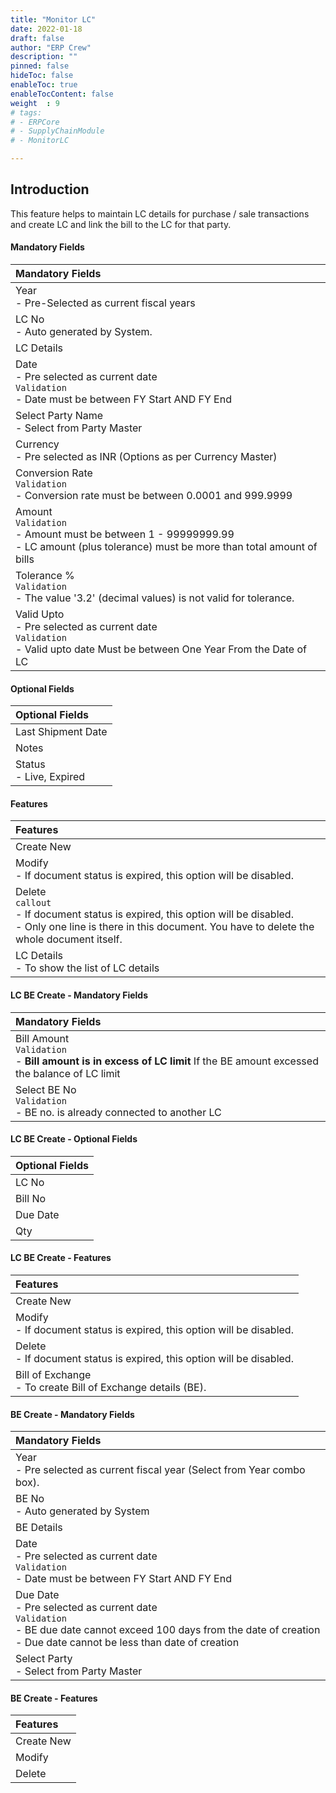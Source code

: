 ```yaml
---
title: "Monitor LC"
date: 2022-01-18
draft: false
author: "ERP Crew"
description: ""
pinned: false
hideToc: false
enableToc: true
enableTocContent: false
weight  : 9
# tags: 
# - ERPCore 
# - SupplyChainModule
# - MonitorLC

---
```


## Introduction     

This feature helps to maintain LC details for purchase / sale transactions and create LC and link the bill to the LC for that party.

#### Mandatory Fields

|Mandatory Fields|  
  |:------|
  | Year <br> - Pre-Selected as current fiscal years
  | LC No <br> - Auto generated by System.
  | LC Details
  | Date <br> - Pre selected as current date <br>`Validation` <br>  - Date must be between FY Start AND FY End
  | Select Party Name <br> - Select from Party Master
  | Currency <br> - Pre selected as INR (Options as per Currency Master)
  | Conversion Rate <br> `Validation` <br>  - Conversion rate must be between 0.0001 and 999.9999
  | Amount <br> `Validation` <br>  - Amount must be between 1 - 99999999.99 <br> - LC amount (plus tolerance) must be more than total amount of bills
  | Tolerance % <br> `Validation`  <br> - The value '3.2' (decimal values) is not valid for tolerance.
  | Valid Upto <br> - Pre selected as current date <br>`Validation` <br>  - Valid upto date Must be between One Year From the Date of LC

#### Optional Fields

|Optional Fields|  
  |:------|
  | Last Shipment Date
  | Notes
  | Status <br> - Live, Expired
 
#### Features

|Features| 
  |:------|
  | Create New 
  | Modify <br> - If document status is expired, this option will be disabled.
  | Delete <br> `callout`<br> - If document status is expired, this option will be disabled. <br> - Only one line is there in this document. You have to delete the whole document itself.
  | LC Details <br> - To show the list of LC details

#### LC BE Create - Mandatory Fields

|Mandatory Fields|  
  |:------|
  | Bill Amount <br> `Validation` <br>  - **Bill amount is in excess of LC limit**  If the BE amount excessed the balance of LC limit 
  | Select BE No <br> `Validation`  <br> - BE no. is already connected to another LC 

#### LC BE Create - Optional Fields

|Optional Fields|  
  |:------|
  | LC No
  | Bill No
  | Due Date
  | Qty

#### LC BE Create - Features

|Features| 
  |:------|
  | Create New 
  | Modify <br> - If document status is expired, this option will be disabled.
  | Delete <br> - If document status is expired, this option will be disabled.
  | Bill of Exchange <br> - To create Bill of Exchange details (BE).

####  BE Create - Mandatory Fields

|Mandatory Fields|  
  |:------|
  | Year <br> - Pre selected as current fiscal year (Select from Year combo box).
  | BE No <br> - Auto generated by System
  | BE Details
  | Date <br> - Pre selected as current date <br>`Validation`  <br> - Date must be between FY Start AND FY End
  | Due Date <br> - Pre selected as current date <br> `Validation` <br>  - BE due date cannot exceed 100 days from the date of creation  <br> - Due date cannot be less than date of creation 
  | Select Party <br> - Select from Party Master

#### BE Create - Features

|Features| 
  |:------|
  | Create New 
  | Modify 
  | Delete  
